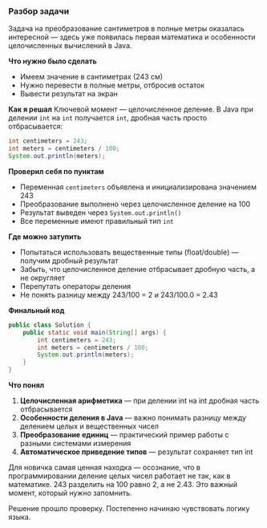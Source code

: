 ### **Разбор задачи**

Задача на преобразование сантиметров в полные метры оказалась интересной — здесь уже появилась первая математика и особенности целочисленных вычислений в Java.

**Что нужно было сделать**
- Имеем значение в сантиметрах (243 см)
- Нужно перевести в полные метры, отбросив остаток
- Вывести результат на экран

**Как я решал**
Ключевой момент — целочисленное деление. В Java при делении `int` на `int` получается `int`, дробная часть просто отбрасывается:

```java
int centimeters = 243;
int meters = centimeters / 100;
System.out.println(meters);
```

**Проверил себя по пунктам**
- Переменная `centimeters` объявлена и инициализирована значением 243
- Преобразование выполнено через целочисленное деление на 100
- Результат выведен через `System.out.println()`
- Все переменные имеют правильный тип `int`

**Где можно затупить**
- Попытаться использовать вещественные типы (float/double) — получим дробный результат
- Забыть, что целочисленное деление отбрасывает дробную часть, а не округляет
- Перепутать операторы деления
- Не понять разницу между 243/100 = 2 и 243/100.0 = 2.43

**Финальный код**
```java
public class Solution {
    public static void main(String[] args) {
        int centimeters = 243;
        int meters = centimeters / 100;
        System.out.println(meters);
    }
}
```

**Что понял**
1. **Целочисленная арифметика** — при делении int на int дробная часть отбрасывается
2. **Особенности деления в Java** — важно понимать разницу между делением целых и вещественных чисел
3. **Преобразование единиц** — практический пример работы с разными системами измерения
4. **Автоматическое приведение типов** — результат сохраняет тип int

Для новичка самая ценная находка — осознание, что в программировании деление целых чисел работает не так, как в математике. 243 разделить на 100 равно 2, а не 2.43. Это важный момент, который нужно запомнить.

Решение прошло проверку. Постепенно начинаю чувствовать логику языка.
